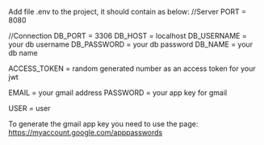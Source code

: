 Add file .env to the project, it should contain as below:
//Server
PORT = 8080

//Connection
DB_PORT = 3306
DB_HOST = localhost
DB_USERNAME = your db username
DB_PASSWORD = your db password
DB_NAME = your db name

ACCESS_TOKEN = random generated number as an access token for your jwt

EMAIL = your gmail address
PASSWORD = your app key for gmail 

USER = user

To generate the gmail app key you need to use the page: https://myaccount.google.com/apppasswords
